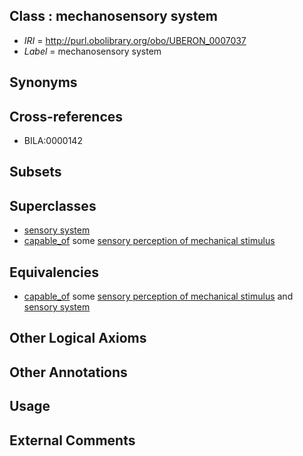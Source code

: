 
## Class : mechanosensory system

 * *IRI* = http://purl.obolibrary.org/obo/UBERON_0007037
 * *Label* = mechanosensory system

## Synonyms


## Cross-references

 * BILA:0000142

## Subsets


## Superclasses

 * [sensory system](../../UBERON/32/UBERON_0001032.md)
 * [capable_of](../../RO/15/RO_0002215.md) some [sensory perception of mechanical stimulus](../../GO/54/GO_0050954.md)

## Equivalencies

 * [capable_of](../../RO/15/RO_0002215.md) some [sensory perception of mechanical stimulus](../../GO/54/GO_0050954.md) and [sensory system](../../UBERON/32/UBERON_0001032.md)

## Other Logical Axioms


## Other Annotations


## Usage


## External Comments


